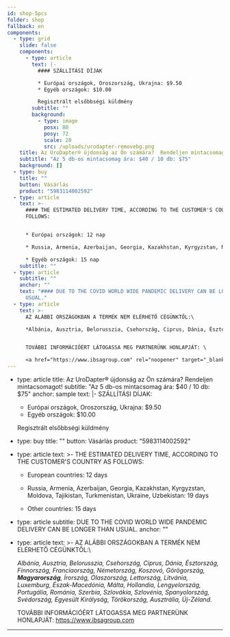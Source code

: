 ```yaml
---
id: shop-5pcs
folder: shop
fallback: en
components:
  - type: grid
    slide: false
    components:
      - type: article
        text: |-
          #### SZÁLLÍTÁSI DÍJAK

          * Európai országok, Oroszország, Ukrajna: $9.50
          * Egyéb országok: $10.00

          Regisztrált elsőbbségi küldmény
        subtitle: ""
        background:
          - type: image
            posx: 80
            posy: 72
            scale: 20
            src: /uploads/urodapter-removebg.png
    title: Az UroDapter® újdonság az Ön számára?  Rendeljen mintacsomagot!
    subtitle: "Az 5 db-os mintacsomag ára: $40 / 10 db: $75"
    background: []
  - type: buy
    title: ""
    button: Vásárlás
    product: "5983114002592"
  - type: article
    text: >-
      #### THE ESTIMATED DELIVERY TIME, ACCORDING TO THE CUSTOMER'S COUNTRY AS
      FOLLOWS:


      * Európai országok: 12 nap

      * Russia, Armenia, Azerbaijan, Georgia, Kazakhstan, Kyrgyzstan, Moldova, Tajikistan, Turkmenistan, Ukraine, Uzbekistan: 19 nap

      * Egyéb országok: 15 nap
    subtitle: ""
  - type: article
    subtitle: ""
    anchor: ""
    text: "#### DUE TO THE COVID WORLD WIDE PANDEMIC DELIVERY CAN BE LONGER THAN
      USUAL."
  - type: article
    text: >-
      AZ ALÁBBI ORSZÁGOKBAN A TERMÉK NEM ELÉRHETŐ CÉGÜNKTŐL:\

      *Albánia, Ausztria, Belorusszia, Csehország, Ciprus, Dánia, Észtország, Finnország, Franciaország, Németország, Koszovó, Görögország, <b>Magyarország</b>, Írország, Olaszország, Lettország, Litvánia, Luxemburg, Észak-Macedónia, Málta, Hollandia, Lengyelország, Portugália, Románia, Szerbia, Szlovákia, Szlovénia, Spanyolország, Svédország, Egyesült Királyság, Törökország, Ausztrália, Új-Zéland.* 


      TOVÁBBI INFORMÁCIÓÉRT LÁTOGASSA MEG PARTNERÜNK HONLAPJÁT: \

      <a href="https://www.ibsagroup.com" rel="noopener" target="_blank">https://www.ibsagroup.com</a>
---
```

  - type: article
    title: Az UroDapter® újdonság az Ön számára?  Rendeljen mintacsomagot!
    subtitle: "Az 5 db-os mintacsomag ára: $40 / 10 db: $75"
    anchor: sample
    text: |-
      SZÁLLÍTÁSI DÍJAK:

      * Európai országok, Oroszország, Ukrajna: $9.50
      * Egyéb országok: $10.00

      Regisztrált elsőbbségi küldmény
  - type: buy
    title: ""
    button: Vásárlás
    product: "5983114002592"
  - type: article
    text: >-
      THE ESTIMATED DELIVERY TIME, ACCORDING TO THE CUSTOMER'S COUNTRY AS
      FOLLOWS:


      * European countries: 12 days

      * Russia, Armenia, Azerbaijan, Georgia, Kazakhstan, Kyrgyzstan, Moldova, Tajikistan, Turkmenistan, Ukraine, Uzbekistan: 19 days

      * Other countries: 15 days
  - type: article
    subtitle: DUE TO THE COVID WORLD WIDE PANDEMIC DELIVERY CAN BE LONGER THAN USUAL.
    anchor: ""
  - type: article
    text: >-
      AZ ALÁBBI ORSZÁGOKBAN A TERMÉK NEM ELÉRHETŐ CÉGÜNKTŐL:\

      *Albánia, Ausztria, Belorusszia, Csehország, Ciprus, Dánia, Észtország, Finnország, Franciaország, Németország, Koszovó, Görögország, <b>Magyarország</b>, Írország, Olaszország, Lettország, Litvánia, Luxemburg, Észak-Macedónia, Málta, Hollandia, Lengyelország, Portugália, Románia, Szerbia, Szlovákia, Szlovénia, Spanyolország, Svédország, Egyesült Királyság, Törökország, Ausztrália, Új-Zéland.* 


      TOVÁBBI INFORMÁCIÓÉRT LÁTOGASSA MEG PARTNERÜNK HONLAPJÁT: <a href="https://www.ibsagroup.com" rel="noopener" target="_blank">https://www.ibsagroup.com</a>
---
